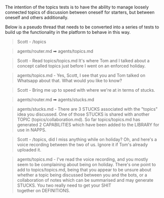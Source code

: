 The intention of the topics tests is to have the ability to manage loosely
connected topics of discussion between oneself for starters, but between oneself
and others additionally.

Below is a pseudo thread that needs to be converted into a series of tests to
build up the functionality in the platform to behave in this way.

> Scott - /topics

> agents/router.md ➡ agents/topics.md

> Scott - Read topics/topics.md It's where Tom and I talked about a concept called topics just before I went on an enforced holiday.

> agents/topics.md - Yes, Scott, I see that you and Tom talked on Whatsapp about that. What would you like to know?

> Scott - Bring me up to speed with where we're at in terms of stucks.

> agents/router.md ➡ agents/stucks.md

> agents/stucks.md - There are 3 STUCKS associated with the "topics" idea you discussed. One of those STUCKS is shared with another TOPIC (topics/collaboration.md). So far topics/topics.md has generated 2 CAPABILITIES which have been added to the LIBRARY for use in NAPPS.

> Scott - /topics, did I miss anything while on holiday? Oh, and here's a voice recording between the two of us. Ignore it if Tom's already uploaded it. <upload voice recording>

> agents/topics.md - I've read the voice recording, and you mostly seem to be complaining about being on holiday. There's one point to add to topics/topics.md, being that you appear to be unsure about whether a topic being discussed between you and the bots, or a collaboration of notes which can be summarised and may generate STUCKS. You two really need to get your SHIT together on DEFINITIONS.
